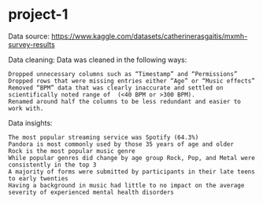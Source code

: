 # project-1


Data source: https://www.kaggle.com/datasets/catherinerasgaitis/mxmh-survey-results

Data cleaning: Data was cleaned in the following ways: 

    Dropped unnecessary columns such as “Timestamp” and “Permissions”
    Dropped rows that were missing entries either “Age” or “Music effects”
    Removed “BPM” data that was clearly inaccurate and settled on scientifically noted range of  (<40 BPM or >300 BPM).
    Renamed around half the columns to be less redundant and easier to work with.

Data insights: 

    The most popular streaming service was Spotify (64.3%)
    Pandora is most commonly used by those 35 years of age and older
    Rock is the most popular music genre
    While popular genres did change by age group Rock, Pop, and Metal were consistently in the top 3
    A majority of forms were submitted by participants in their late teens to early twenties
    Having a background in music had little to no impact on the average severity of experienced mental health disorders

